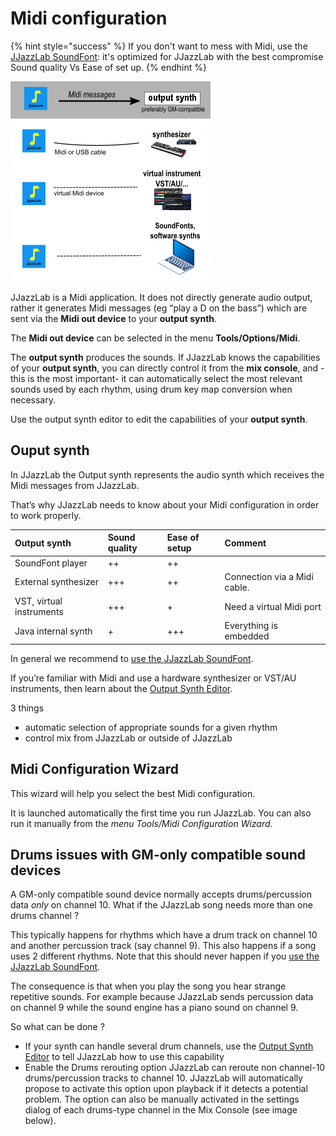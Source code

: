 # Midi configuration

{% hint style="success" %}
If you don't want to mess with Midi, use the [JJazzLab SoundFont](jjazzlab-1.md): it's optimized for JJazzLab with the best compromise Sound quality Vs Ease of set up.
{% endhint %}

![](../.gitbook/assets/midiwizard-image1.png)

JJazzLab is a Midi application. It does not directly generate audio output, rather it generates Midi messages \(eg “play a D on the bass”\) which are sent via the **Midi out device** to your **output synth**. 

The **Midi out device** can be selected in the menu **Tools/Options/Midi**.

The **output synth** produces the sounds. If JJazzLab knows the capabilities of your **output synth**, you can directly control it from the **mix console**, and -this is the most important- it can automatically select the most relevant sounds used by each rhythm, using drum key map conversion when necessary.

Use the output synth editor to edit the capabilities of your **output synth**.



## 

## Ouput synth

In JJazzLab the Output synth represents the audio synth which receives the Midi messages from JJazzLab. 



That’s why JJazzLab needs to know about your Midi configuration in order to work properly.

| Output synth | Sound quality | Ease of setup | Comment |
| :--- | :--- | :--- | :--- |
| SoundFont player | ++ | ++ |  |
| External synthesizer | +++ | ++ | Connection via a Midi cable.  |
| VST, virtual instruments | +++ | + | Need a virtual Midi port |
| Java internal synth | + | +++ | Everything is embedded |

In general we recommend to [use the JJazzLab SoundFont](https://www.jjazzlab.com/en/doc/jjazzlab-soundfont).

If you’re familiar with Midi and use a hardware synthesizer or VST/AU instruments, then learn about the [Output Synth Editor](https://www.jjazzlab.com/en/doc/output-synth-editor).

3 things

* automatic selection of appropriate sounds for a given rhythm
* control mix from JJazzLab or outside of JJazzLab

## Midi Configuration Wizard <a id="midi-configuration-wizard"></a>

This wizard will help you select the best Midi configuration.  

It is launched automatically the first time you run JJazzLab. You can also run it manually from the _menu Tools/Midi Configuration Wizard_.

## Drums issues with GM-only compatible sound devices <a id="GM-drums-issue"></a>

A GM-only compatible sound device normally accepts drums/percussion data _only_ on channel 10. What if the JJazzLab song needs more than one drums channel ?

This typically happens for rhythms which have a drum track on channel 10 and another percussion track \(say channel 9\). This also happens if a song uses 2 different rhythms. Note that this should never happen if you [use the JJazzLab SoundFont](https://www.jjazzlab.com/en/doc/jjazzlab-soundfont).

The consequence is that when you play the song you hear strange repetitive sounds. For example because JJazzLab sends percussion data on channel 9 while the sound engine has a piano sound on channel 9.

So what can be done ?

* If your synth can handle several drum channels, use the [Output Synth Editor](https://www.jjazzlab.com/en/doc/output-synth-editor) to tell JJazzLab how to use this capability
* Enable the Drums rerouting option  JJazzLab can reroute non channel-10 drums/percussion tracks to channel 10. JJazzLab will automatically propose to activate this option upon playback if it detects a potential problem. The option can also be manually activated in the settings dialog of each drums-type channel in the Mix Console \(see image below\).  

